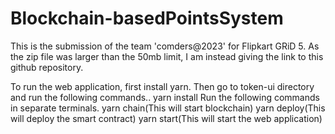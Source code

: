 # Blockchain-basedPointsSystem
This is the submission of the team 'comders@2023' for Flipkart GRiD 5.
As the zip file was larger than the 50mb limit, I am instead giving the link to this github repository.

To run the web application, first install yarn.
Then go to token-ui directory and run the following commands..
yarn install
Run the following commands in separate terminals.
yarn chain(This will start blockchain)
yarn deploy(This will deploy the smart contract)
yarn start(This will start the web application)
